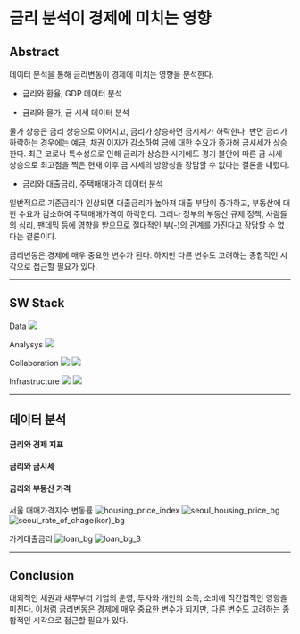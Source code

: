 # 금리 분석이 경제에 미치는 영향

## Abstract
<t>
데이터 분석을 통해 금리변동이 경제에 미치는 영향을 분석한다.
  
* 금리와 환율, GDP 데이터 분석

  
* 금리와 물가, 금 시세 데이터 분석

 물가 상승은 금리 상승으로 이어지고, 금리가 상승하면 금시세가 하락한다. 반면 금리가 하락하는 경우에는 예금, 채권 이자가 감소하여 금에 대한 수요가 증가해 금시세가 상승한다. 최근 코로나 특수성으로 인해  금리가 상승한 시기에도 경기 불안에 따른 금 시세 상승으로 최고점을 찍은 현재 이후 금 시세의 방향성을 장담할 수 없다는 결론을 내렸다.

* 금리와 대출금리, 주택매매가격 데이터 분석

 일반적으로 기준금리가 인상되면 대출금리가 높아져 대출 부담이 증가하고, 부동산에 대한 수요가 감소하여 주택매매가격이 하락한다. 
그러나 정부의 부동산 규제 정책, 사람들의 심리, 팬데믹 등에 영향을 받으므로 절대적인 부(-)의 관계를 가진다고 장담할 수 없다는 결론이다.


금리변동은 경제에 매우 중요한 변수가 된다. 하지만 다른 변수도 고려하는 종합적인 시각으로 접근할 필요가 있다.
</t>


---


## SW Stack
Data
<img src="https://img.shields.io/badge/mysql-4479A1?style=for-the-badge&logo=mysql&logoColor=white"> 

Analysys
<img src="https://img.shields.io/badge/python-3776AB?style=for-the-badge&logo=python&logoColor=white"> 

Collaboration
<img src="https://img.shields.io/badge/jira-%230A0FFF.svg?style=for-the-badge&logo=jira&logoColor=white">
<img src="https://img.shields.io/badge/Slack-4A154B?style=for-the-badge&logo=slack&logoColor=white">

Infrastructure
<img src="https://img.shields.io/badge/linux-FCC624?style=for-the-badge&logo=linux&logoColor=black"> 
<img src="https://img.shields.io/badge/amazonaws-232F3E?style=for-the-badge&logo=amazonaws&logoColor=white"> 


---


## 데이터 분석
#### 금리와 경제 지표


#### 금리와 금시세


#### 금리와 부동산 가격


서울 매매가격지수 변동률
![housing_price_index](https://github.com/user-attachments/assets/f021a9c1-9a11-482b-8bc2-753657b9582a)
![seoul_housing_price_bg](https://github.com/user-attachments/assets/cbc42a73-53be-4328-8d3a-30f83952eeca)
![seoul_rate_of_chage(kor)_bg](https://github.com/user-attachments/assets/ebbf9f08-1ebb-4dad-8236-cde30c4a0629)


가계대출금리
![loan_bg](https://github.com/user-attachments/assets/cc9836c1-7329-42ff-9992-9d98c2d37a07)
![loan_bg_3](https://github.com/user-attachments/assets/f4082469-03dd-41cb-90b7-04e37d8be2ac)


---


## Conclusion

대외적인 채권과 채무부터 기업의 운영, 투자와 개인의 소득, 소비에 직간접적인 영향을 미친다. 
이처럼 금리변동은 경제에 매우 중요한 변수가 되지만, 다른 변수도 고려하는 종합적인 시각으로 접근할 필요가 있다.



